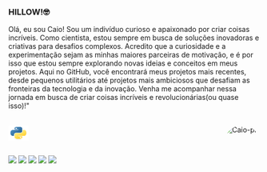### HILLOW!🤓
<p> Olá, eu sou Caio! Sou um indivíduo curioso e apaixonado por criar coisas incríveis. Como cientista, estou sempre em busca de soluções inovadoras e criativas para desafios complexos. Acredito que a curiosidade e a experimentação sejam as minhas maiores parceiras de motivação, e é por isso que estou sempre explorando novas ideias e conceitos em meus projetos. Aqui no GitHub, você encontrará meus projetos mais recentes, desde pequenos utilitários até projetos mais ambiciosos que desafiam as fronteiras da tecnologia e da inovação. Venha me acompanhar nessa jornada em busca de criar coisas incríveis e revolucionárias(ou quase isso)!"

<div style="display: inline_block"><br>
  <img align="center" alt="Caio-Python" height="30" width="40" src="https://raw.githubusercontent.com/devicons/devicon/master/icons/python/python-original.svg">
  <img align="right" alt="Caio-pic" height="150" style="border-radius:50px;" src="https://yt3.googleusercontent.com/i6DX4lCdrfb1o0KrdE9di2_4Toy5uLYdyLpLSfq4DdraBbND7wnicpmtnXoaWZ-I4AyMXs4qKw=s176-c-k-c0x00ffffff-no-rj">
</div>
  
  ##
 
<div> 
  <a href="https://www.youtube.com/@cddvd9167" target="_blank"><img src="https://img.shields.io/badge/YouTube-FF0000?style=for-the-badge&logo=youtube&logoColor=white" target="_blank"></a>
  <a href="https://www.instagram.com/cdescolado/" target="_blank"><img src="https://img.shields.io/badge/-Instagram-%23E4405F?style=for-the-badge&logo=instagram&logoColor=white" target="_blank"></a>
 <a href="https://discord.gg/Caio#2380" target="_blank"><img src="https://img.shields.io/badge/Discord-7289DA?style=for-the-badge&logo=discord&logoColor=white" target="_blank"></a> 
  <a href = "mailto:caiopalatin@gmail.com"><img src="https://img.shields.io/badge/-Gmail-%23333?style=for-the-badge&logo=gmail&logoColor=white" target="_blank"></a>
  <a href = "https://twitter.com/sadcaiomesmo"><img src="https://img.shields.io/badge/Twitter-1DA1F2?style=for-the-badge&logo=twitter&logoColor=white" target="_blank"></a>
</div>
